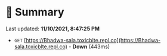 # 📖 Summary
Last updated: **11/10/2021, 8:47:25 PM**

- `GET` [https://Bhadwa-sala.toxicblte.repl.co](https://Bhadwa-sala.toxicblte.repl.co) - **Down** (443ms)
